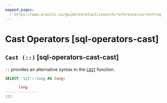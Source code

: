 ```yaml
---
mapped_pages:
  - https://www.elastic.co/guide/en/elasticsearch/reference/current/sql-operators-cast.html
---
```


# Cast Operators [sql-operators-cast]

## `Cast (::)` [sql-operators-cast-cast]

`::` provides an alternative syntax to the [`CAST`](/reference/query-languages/sql/sql-functions-type-conversion.md#sql-functions-type-conversion-cast) function.

```sql
SELECT '123'::long AS long;

      long
---------------
123
```


